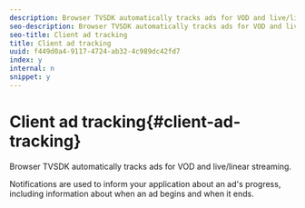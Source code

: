 ```yaml
---
description: Browser TVSDK automatically tracks ads for VOD and live/linear streaming.
seo-description: Browser TVSDK automatically tracks ads for VOD and live/linear streaming.
seo-title: Client ad tracking
title: Client ad tracking
uuid: f449d0a4-9117-4724-ab32-4c989dc42fd7
index: y
internal: n
snippet: y
---
```


# Client ad tracking{#client-ad-tracking}

Browser TVSDK automatically tracks ads for VOD and live/linear streaming.

Notifications are used to inform your application about an ad's progress, including information about when an ad begins and when it ends. 
